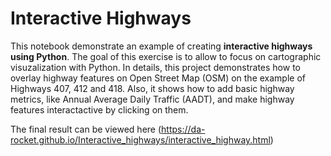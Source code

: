 # Interactive Highways

This notebook demonstrate an example of creating **interactive highways using Python**. The goal of this exercise is to allow to focus on cartographic visuzalization with Python.
In details, this project demonstrates how to overlay highway features on Open Street Map (OSM) on the example of Highways 407, 412 and 418. Also, it shows how to add basic highway metrics, like Annual Average Daily Traffic (AADT), and make highway features interactactive by clicking on them.

The final result can be viewed here (https://da-rocket.github.io/Interactive_highways/interactive_highway.html) 

